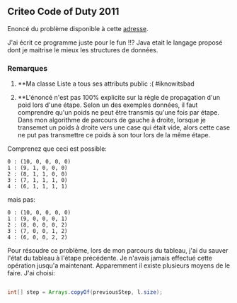 ## Criteo Code of Duty 2011

Enoncé du problème disponible à cette [adresse](http://www.guillaumeleone.fr/doc/COD_1_enonce.pdf).

J'ai écrit ce programme juste pour le fun !!? Java etait le langage proposé dont je maitrise le mieux les structures de données.

### Remarques

1. **Ma classe Liste a tous ses attributs public :( #iknowitsbad

2. **L'énoncé n'est pas 100% explicite sur la règle de propagation d'un poid lors d'une étape. Selon un des exemples données, il faut comprendre qu'un poids ne peut être transmis qu'une fois par étape. Dans mon algorithme de parcours de gauche à droite, lorsque je transemet un poids à droite vers une case qui était vide, alors cette case ne put pas transmettre ce poids à son tour lors de la même étape.

Comprenez que ceci est possible:

    0 : (10, 0, 0, 0, 0)
    1 : (9, 1, 0, 0, 0)
    2 : (8, 1, 1, 0, 0)
    3 : (7, 1, 1, 1, 0)
    4 : (6, 1, 1, 1, 1)

mais pas:

    0 : (10, 0, 0, 0, 0)
    1 : (9, 0, 0, 0, 1)
    2 : (8, 0, 0, 0, 2)
    3 : (7, 0, 0, 1, 2)
    4 : (6, 0, 0, 2, 2)

Pour résoudre ce problème, lors de mon parcours du tableau, j'ai du sauver l'état du tableau à l'étape précédente. Je n'avais jamais effectué cette opération jusqu'a maintenant. Apparemment il existe plusieurs moyens de le faire. J'ai choisi:


```java

int[] step = Arrays.copyOf(previousStep, l.size);
```
